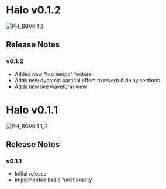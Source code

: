 # Halo v0.1.2

![PH_BGV0 1 2](https://github.com/ziptye/Halo/assets/105367626/3c4c12c1-2e0c-41b8-b306-36aadbec201c)

## Release Notes

### v0.1.2

- Added new "tap tempo" feature
- Adds new dynamic partical effect to reverb & delay sections
- Adds new live waveform view

# Halo v0.1.1

![PH_BGV0 1 1_2](https://github.com/ziptye/Halo/assets/105367626/3d995ce0-654a-4019-a1f1-3d347c39ccf5)

## Release Notes

### v0.1.1

- Initial release
- Implemented basic functionality
